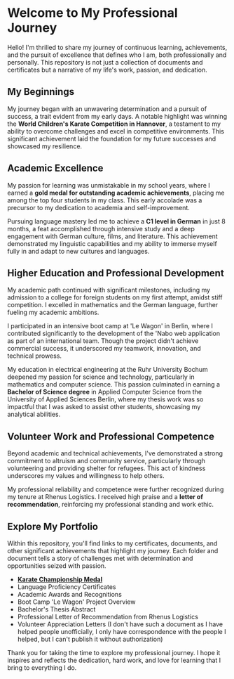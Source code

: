 # Welcome to My Professional Journey
Hello! I'm thrilled to share my journey of continuous learning, achievements, and the pursuit of excellence that defines who I am, both professionally and personally. This repository is not just a collection of documents and certificates but a narrative of my life's work, passion, and dedication.

## My Beginnings

My journey began with an unwavering determination and a pursuit of success, a trait evident from my early days. A notable highlight was winning the **World Children's Karate Competition in Hannover**, a testament to my ability to overcome challenges and excel in competitive environments. This significant achievement laid the foundation for my future successes and showcased my resilience.

## Academic Excellence

My passion for learning was unmistakable in my school years, where I earned a **gold medal for outstanding academic achievements**, placing me among the top four students in my class. This early accolade was a precursor to my dedication to academia and self-improvement.

Pursuing language mastery led me to achieve a **C1 level in German** in just 8 months, a feat accomplished through intensive study and a deep engagement with German culture, films, and literature. This achievement demonstrated my linguistic capabilities and my ability to immerse myself fully in and adapt to new cultures and languages.

## Higher Education and Professional Development

My academic path continued with significant milestones, including my admission to a college for foreign students on my first attempt, amidst stiff competition. I excelled in mathematics and the German language, further fueling my academic ambitions.

I participated in an intensive boot camp at 'Le Wagon' in Berlin, where I contributed significantly to the development of the 'Nabo web application as part of an international team. Though the project didn't achieve commercial success, it underscored my teamwork, innovation, and technical prowess.

My education in electrical engineering at the Ruhr University Bochum deepened my passion for science and technology, particularly in mathematics and computer science. This passion culminated in earning a **Bachelor of Science degree** in Applied Computer Science from the University of Applied Sciences Berlin, where my thesis work was so impactful that I was asked to assist other students, showcasing my analytical abilities.

## Volunteer Work and Professional Competence

Beyond academic and technical achievements, I've demonstrated a strong commitment to altruism and community service, particularly through volunteering and providing shelter for refugees. This act of kindness underscores my values and willingness to help others.

My professional reliability and competence were further recognized during my tenure at Rhenus Logistics. I received high praise and a **letter of recommendation**, reinforcing my professional standing and work ethic.

## Explore My Portfolio

Within this repository, you'll find links to my certificates, documents, and other significant achievements that highlight my journey. Each folder and document tells a story of challenges met with determination and opportunities seized with passion.

- [**Karate Championship Medal**]([URL](https://github.com/shliamin/My-Professional-Portfolio/blob/master/My%20karate%20medals.JPG) "A testament to my early determination and ability to overcome challenges.")
- Language Proficiency Certificates
- Academic Awards and Recognitions
- Boot Camp 'Le Wagon' Project Overview
- Bachelor's Thesis Abstract
- Professional Letter of Recommendation from Rhenus Logistics
- Volunteer Appreciation Letters (I don't have such a document as I have helped people unofficially, I only have correspondence with the people I helped, but I can't publish it without authorization)


Thank you for taking the time to explore my professional journey. I hope it inspires and reflects the dedication, hard work, and love for learning that I bring to everything I do.

